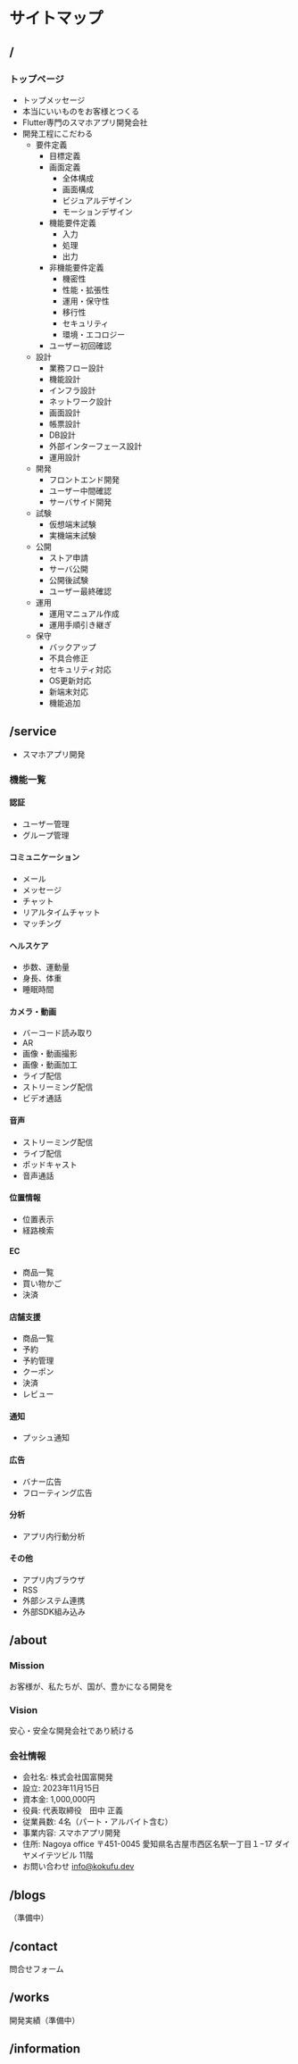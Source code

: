 # サイトマップ

## /

### トップページ
* トップメッセージ
* 本当にいいものをお客様とつくる
* Flutter専門のスマホアプリ開発会社
* 開発工程にこだわる
    * 要件定義
        * 目標定義
        * 画面定義
            * 全体構成
            * 画面構成
            * ビジュアルデザイン
            * モーションデザイン
        * 機能要件定義
            * 入力
            * 処理
            * 出力
        * 非機能要件定義
            * 機密性
            * 性能・拡張性
            * 運用・保守性
            * 移行性
            * セキュリティ
            * 環境・エコロジー
        * ユーザー初回確認
    * 設計
        * 業務フロー設計
        * 機能設計
        * インフラ設計
        * ネットワーク設計
        * 画面設計
        * 帳票設計
        * DB設計
        * 外部インターフェース設計
        * 運用設計
    * 開発
        * フロントエンド開発
        * ユーザー中間確認
        * サーバサイド開発
    * 試験
        * 仮想端末試験
        * 実機端末試験
    * 公開
        * ストア申請
        * サーバ公開
        * 公開後試験
        * ユーザー最終確認
    * 運用
        * 運用マニュアル作成
        * 運用手順引き継ぎ
    * 保守
        * バックアップ
        * 不具合修正
        * セキュリティ対応
        * OS更新対応
        * 新端末対応
        * 機能追加

## /service
* スマホアプリ開発

### 機能一覧

#### 認証
* ユーザー管理
* グループ管理

#### コミュニケーション
* メール
* メッセージ
* チャット
* リアルタイムチャット
* マッチング

#### ヘルスケア
* 歩数、運動量
* 身長、体重
* 睡眠時間

#### カメラ・動画
* バーコード読み取り
* AR
* 画像・動画撮影
* 画像・動画加工
* ライブ配信
* ストリーミング配信
* ビデオ通話

#### 音声
* ストリーミング配信
* ライブ配信
* ポッドキャスト
* 音声通話

#### 位置情報
* 位置表示
* 経路検索

#### EC
* 商品一覧
* 買い物かご
* 決済

#### 店舗支援
* 商品一覧
* 予約
* 予約管理
* クーポン
* 決済
* レビュー


#### 通知
* プッシュ通知

#### 広告
* バナー広告
* フローティング広告

#### 分析
* アプリ内行動分析

#### その他
* アプリ内ブラウザ
* RSS
* 外部システム連携
* 外部SDK組み込み

## /about

### Mission
お客様が、私たちが、国が、豊かになる開発を

### Vision
安心・安全な開発会社であり続ける

### 会社情報
* 会社名: 株式会社国富開発
* 設立: 2023年11月15日
* 資本金: 1,000,000円
* 役員: 代表取締役　田中 正義
* 従業員数: 4名（パート・アルバイト含む）
* 事業内容: スマホアプリ開発
* 住所: Nagoya office
〒451-0045
愛知県名古屋市西区名駅一丁目１−17 ダイヤメイテツビル 11階
* お問い合わせ
info@kokufu.dev

## /blogs
（準備中）

## /contact
問合せフォーム

## /works
開発実績（準備中）

## /information

